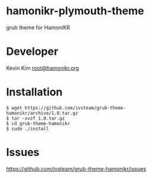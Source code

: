 # hamonikr-plymouth-theme

grub theme for HamoniKR 

# Developer

Kevin Kim <root@hamonikr.org>

# Installation

```
$ wget https://github.com/ivsteam/grub-theme-hamonikr/archive/1.0.tar.gz
$ tar -xvzf 1.0.tar.gz
$ cd grub-theme-hamonikr
$ sudo ./install
```

# Issues

https://github.com/ivsteam/grub-theme-hamonikr/issues
